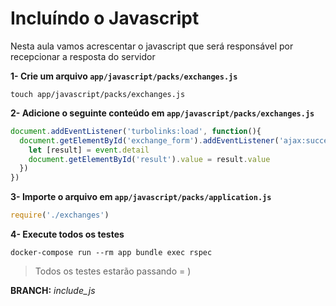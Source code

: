 # Incluíndo o Javascript

Nesta aula vamos acrescentar o javascript que será responsável por recepcionar a resposta do servidor



**1- Crie um arquivo `app/javascript/packs/exchanges.js`**

```shell
touch app/javascript/packs/exchanges.js 
```



**2- Adicione o seguinte conteúdo em `app/javascript/packs/exchanges.js`**

```javascript
document.addEventListener('turbolinks:load', function(){
  document.getElementById('exchange_form').addEventListener('ajax:success', function(event) {
    let [result] = event.detail
    document.getElementById('result').value = result.value
  })
})
```



**3- Importe o arquivo em `app/javascript/packs/application.js`**

```javascript
require('./exchanges')
```



**4- Execute todos os testes**

```shell
docker-compose run --rm app bundle exec rspec
```

> Todos os testes estarão passando = )



**BRANCH:** *include_js*